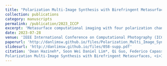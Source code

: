 ```yaml
---
title: "Polarization Multi-Image Synthesis with Birefringent Metasurfaces"
collection: publications
category: manuscripts
permalink: /publication/2023_ICCP
excerpt: 'Metasurface computational imaging with four polarization channels.'
date: 2023-07-28
venue: 'IEEE International Conference on Computational Photography (ICCP)'
paperurl: 'http://danlimsw.github.io/files/Polarization_Multi_Image_Synthesis_with_Birefringent_Metasurfaces.pdf'
slidesurl: 'http://danlimsw.github.io/files/058-supp.pdf'
citation: 'Dean Hazineh*, Soon Wei Daniel Lim*, Qi Guo, Federico Capasso, Todd Zickler, 
Polarization Multi-Image Synthesis with Birefringent Metasurfaces, <i>IEEE International Conference on Computational Photography (ICCP)</i> (2023).'
---
```


